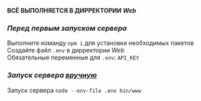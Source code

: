 **ВСЁ ВЫПОЛНЯЕТСЯ В ДИРРЕКТОРИИ _Web_**

### ***Перед первым запуском сервера***
Выполните команду `npm i` для установки необходимых пакетов\
Создайте файл `.env` в дирректории _Web_\
Обязательные переменные для `.env`: `API_KEY`

### ***Запуск сервера <u>вручную</u>***

Запуск сервера `node --env-file .env bin/www`
